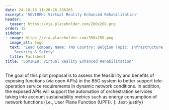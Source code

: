```yaml
---
date: 24-10-18 11:20:26.386265
excerpt: '5GVIREH: Virtual Reality Enhanced Rehabilitation'
header:
  teaser: https://via.placeholder.com/200x200.png
order: 15
sidebar:
- image: https://via.placeholder.com/350x250.png
  image_alt: logo
  text: 'Lead Company Name: TNO Country: Belgium Topic: Infrastructure, Transportation,
    Security & Safety'
  title: Factsheet
title: '5GVIREH: Virtual Reality Enhanced Rehabilitation'
---
```

The goal of this pilot proposal is to assess the feasibility and benefits of exposing functions (via open APIs) in the B5G system to better support tele-operation service requirements in dynamic network conditions. In addition, the exposed APIs will support the automation of orchestration services taking into account sustainability metrics such as energy consumption of network functions (i.e., User Plane Function (UPF)).
{: .text-justify}

